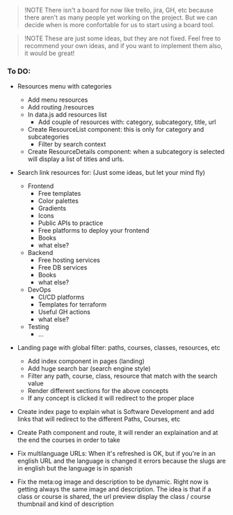 > !NOTE
> There isn't a board for now like trello, jira, GH, etc because there aren't as many people yet working on the project. But we can decide when is more confortable for us to start using a board tool.

> !NOTE
> These are just some ideas, but they are not fixed. Feel free to recommend your own ideas, and if you want to implement them also, it would be great!

### To DO:


- Resources menu with categories
  - Add menu resources
  - Add routing /resources
  - In data.js add resources list
    - Add couple of resources with: category, subcategory, title, url
  - Create ResourceList component: this is only for category and subcategories
    - Filter by search context
  - Create ResourceDetails component: when a subcategory is selected will display a list of titles and urls.
 
- Search link resources for: (Just some ideas, but let your mind fly)
  - Frontend
    - Free templates
    - Color palettes
    - Gradients
    - Icons
    - Public APIs to practice
    - Free platforms to deploy your frontend
    - Books
    - what else?
  - Backend
    - Free hosting services
    - Free DB services
    - Books
    - what else?
  - DevOps
    - CI/CD platforms
    - Templates for terraform
    - Useful GH actions
    - what else?
  - Testing
    - ...

- Landing page with global filter: paths, courses, classes, resources, etc
  - Add index component in pages (landing)
  - Add huge search bar (search engine style)
  - Filter any path, course, class, resource that match with the search value
  - Render different sections for the above concepts
  - If any concept is clicked it will redirect to the proper place

- Create index page to explain what is Software Development and add links that will redirect to the different Paths, Courses, etc
- Create Path component and route, it will render an explaination and at the end the courses in order to take
- Fix multilanguage URLs: When it's refreshed is OK, but if you're in an english URL and the language is changed it errors because the slugs are in english but the language is in spanish
- Fix the meta:og image and description to be dynamic. Right now is getting always the same image and description. The idea is that if a class or course is shared, the url preview display the class / course thumbnail and kind of description
